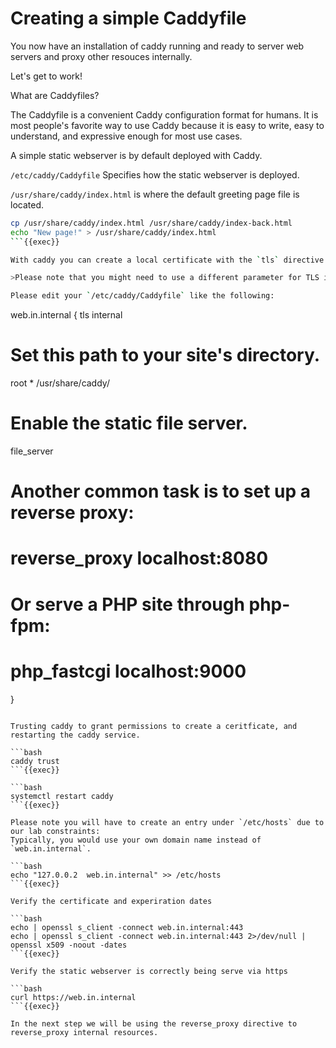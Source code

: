 # Creating a simple Caddyfile

You now have an installation of caddy running and ready to server web servers and proxy other resouces internally.

Let's get to work!

What are Caddyfiles?

The Caddyfile is a convenient Caddy configuration format for humans. It is most people's favorite way to use Caddy because it is easy to write, easy to understand, and expressive enough for most use cases.

A simple static webserver is by default deployed with Caddy.

`/etc/caddy/Caddyfile` Specifies how the static webserver is deployed.

`/usr/share/caddy/index.html` is where the default greeting page file is located.


```bash
cp /usr/share/caddy/index.html /usr/share/caddy/index-back.html
echo "New page!" > /usr/share/caddy/index.html
```{{exec}}

With caddy you can create a local certificate with the `tls` directive by simply passing internal.

>Please note that you might need to use a different parameter for TLS if you are trying to use an external domain. (ex; cloudflare, duckdns)

Please edit your `/etc/caddy/Caddyfile` like the following:

```
web.in.internal {
  tls internal
  # Set this path to your site's directory.
  root * /usr/share/caddy/

  # Enable the static file server.
  file_server

  # Another common task is to set up a reverse proxy:
  # reverse_proxy localhost:8080

  # Or serve a PHP site through php-fpm:
  # php_fastcgi localhost:9000
}
```

Trusting caddy to grant permissions to create a ceritficate, and restarting the caddy service.

```bash
caddy trust
```{{exec}}

```bash
systemctl restart caddy
```{{exec}}

Please note you will have to create an entry under `/etc/hosts` due to our lab constraints:
Typically, you would use your own domain name instead of `web.in.internal`.

```bash
echo "127.0.0.2  web.in.internal" >> /etc/hosts
```{{exec}}

Verify the certificate and experiration dates

```bash
echo | openssl s_client -connect web.in.internal:443
echo | openssl s_client -connect web.in.internal:443 2>/dev/null | openssl x509 -noout -dates
```{{exec}}

Verify the static webserver is correctly being serve via https

```bash
curl https://web.in.internal
```{{exec}}

In the next step we will be using the reverse_proxy directive to reverse_proxy internal resources.